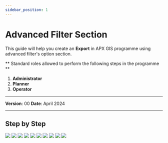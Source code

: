 ```yaml
---
sidebar_position: 1
---
```


# Advanced Filter Section

This guide will help you create an **Export** in APX GIS programme using advanced filter's option section.

** Standard roles allowed to perform the following steps in the programme **

1.	**Administrator**
2.	**Planner**
3.	**Operator**

------------

**Version**: 00
**Date**: April 2024

------------
## **Step by Step**

![](/img/16.Exports/Advanced-1.png)
![](/img/16.Exports/Advanced-2.png)
![](/img/16.Exports/Advanced-3.png)
![](/img/16.Exports/Advanced-4.png)
![](/img/16.Exports/Advanced-5.png)
![](/img/16.Exports/Advanced-6.png)
![](/img/16.Exports/Advanced-7.png)
![](/img/16.Exports/Advanced-8.png)
![](/img/16.Exports/Advanced-9.png)
![](/img/16.Exports/Advanced-10.png)